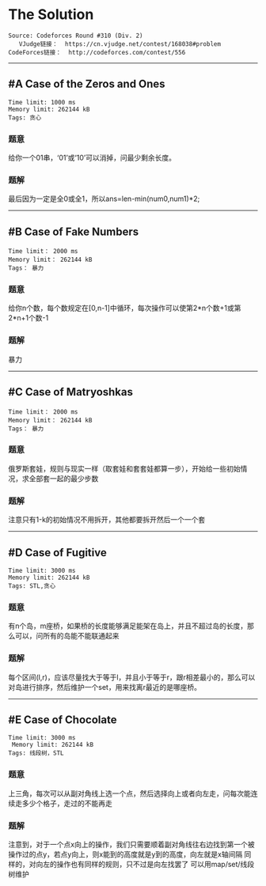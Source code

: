 # The Solution
  ```
 Source: Codeforces Round #310 (Div. 2)
     VJudge链接：  https://cn.vjudge.net/contest/168038#problem
 CodeForces链接：  http://codeforces.com/contest/556
  ```
  
  ***
 ## #A Case of the Zeros and Ones
  ```
 Time limit: 1000 ms
  Memory limit: 262144 kB
 Tags: 贪心
  ```
  ### 题意
 给你一个01串，‘01’或‘10’可以消掉，问最少剩余长度。
  ### 题解
 最后因为一定是全0或全1，所以ans=len-min(num0,num1)\*2;
  
  ***
 ## #B Case of Fake Numbers
  ```
 Time limit： 2000 ms
  Memory limit： 262144 kB
 Tags： 暴力
  ```
  ### 题意
 给你n个数，每个数规定在[0,n-1]中循环，每次操作可以使第2\*n个数+1或第2\*n+1个数-1
  ### 题解
 暴力
  
  ***
 ## #C Case of Matryoshkas
  ```
  Time limit： 2000 ms
  Memory limit： 262144 kB
 Tags： 暴力
  ```
  ### 题意
 俄罗斯套娃，规则与现实一样（取套娃和套套娃都算一步），开始给一些初始情况，求全部套一起的最少步数
  ### 题解
 注意只有1-k的初始情况不用拆开，其他都要拆开然后一个一个套
  
  ***
 ## #D Case of Fugitive
  ```
 Time limit: 3000 ms
  Memory limit: 262144 kB
 Tags: STL,贪心
  ```
 ### 题意
 有n个岛，m座桥，如果桥的长度能够满足能架在岛上，并且不超过岛的长度，那么可以，问所有的岛能不能联通起来 
 ### 题解
 每个区间(l,r)，应该尽量找大于等于l，并且小于等于r，跟r相差最小的，那么可以对岛进行排序，然后维护一个set，用来找离r最近的是哪座桥。
  
  ***
 ## #E Case of Chocolate
  ```
  Time limit: 3000 ms
   Memory limit: 262144 kB
  Tags: 线段树，STL
  ```
  ### 题意
 上三角，每次可以从副对角线上选一个点，然后选择向上或者向左走，问每次能连续走多少个格子，走过的不能再走 
  ### 题解
 注意到，对于一个点x向上的操作，我们只需要顺着副对角线往右边找到第一个被操作过的点y，若点y向上，则x能到的高度就是y到的高度，向左就是x轴间隔
 同样的，对向左的操作也有同样的规则，只不过是向左找罢了
 可以用map/set/线段树维护
  
  

